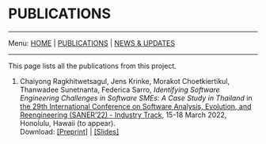 # PUBLICATIONS
---

Menu: [HOME](README.md) | [PUBLICATIONS](publications.md) | [NEWS & UPDATES](news.md)

---
This page lists all the publications from this project.

1. Chaiyong Ragkhitwetsagul, Jens Krinke, Morakot Choetkiertikul, Thanwadee Sunetnanta, Federica Sarro, *Identifying Software Engineering Challenges in Software SMEs: A Case Study in Thailand* in [the 29th International Conference on Software Analysis, Evolution, and Reengineering (SANER’22) - Industry Track](https://saner2022.uom.gr/), 15-18 March 2022, Honolulu, Hawaii (to appear).<br />Download: [[Preprint]](files/saner2022_preprint.pdf) | [[Slides]](files/saner2022_slides.pdf)
